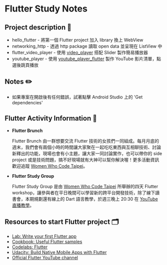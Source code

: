 # Flutter Study Notes

## Project description 🔅

- hello_flutter - 將第一個 Flutter project 加入 library 換上 WebView
- networking_http - 透過 http package 讀取 open data 並呈現在 ListView 中
- flutter_video_player - 使用 [video_player](https://pub.dev/packages/video_player) 搭配 Slider 製作簡易播放器
- youtube_player - 使用 [youtube_player_flutter](https://pub.dev/packages/youtube_player_flutter) 製作 YouTube 影片清單，點選後跳頁播放

## Notes ✏️

- 如果專案在開啟後有任何錯誤，試著點擊 Android Studio 上的 'Get dependencies'

## Flutter Activity Information 📢

- **Flutter Brunch**  
  
    Flutter Brunch 由一群想要交流 Flutter 技術的女孩們一同組成。每月月底的週末，我們會有兩個小時的時間讓大家聚在一起吃吃東西與互相聊技術、討論新釋出的功能，現場也會有小主題，讓大家一同討論實作，也可以帶你的 side project 或是技術問題，搞不好現場就有大神可以幫你解決喔！更多活動資訊歡迎追蹤 [Women Who Code Taipei](https://www.facebook.com/wwcodetaipei/)。

- **Flutter Study Group**  
  
    Flutter Study Group 是由 [Women Who Code Taipei](https://www.facebook.com/wwcodetaipei/) 所舉辦的四天 Flutter workshop，讓參與者在平日晚間可以學習新的跨平台開發技術，除了線下讀書會，本期規劃還有線上的 Dart 語言教學，於週三晚上 20:30 在 [YouTube 直播教學](https://www.youtube.com/watch?v=pLHsyyqtvLo)。



## Resources to start Flutter project 🗂

- [Lab: Write your first Flutter app](https://flutter.dev/docs/get-started/codelab)
- [Cookbook: Useful Flutter samples](https://flutter.dev/docs/cookbook)
- [Codelabs: Flutter](https://codelabs.developers.google.com/?cat=Flutter)
- [Udacity: Build Native Mobile Apps with Flutter](https://www.udacity.com/course/build-native-mobile-apps-with-flutter--ud905)
- [Official Flutter YouTube channel](https://www.youtube.com/channel/UCwXdFgeE9KYzlDdR7TG9cMw/featured)
